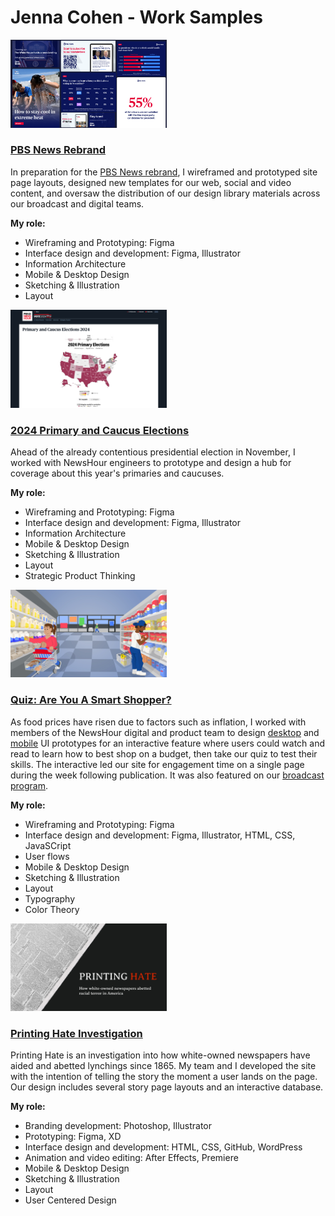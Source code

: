 # Jenna Cohen - Work Samples

<a href="https://www.pbs.org/newshour"><kbd><img src="images/rebrand.png" alt="PBS News Rebrand thumbanil" width="250px"></kbd></a>

### [PBS News Rebrand](https://www.pbs.org/newshour)

In preparation for the <a
                href="https://www.pbs.org/newshour/press-releases/pbs-news-hour-debuts-new-studio-with-updated-logo-treatments-and-motion-graphics-will-rebrand-digital-and-social-efforts-as-pbs-news-week-of-june-17">PBS
News rebrand</a>, I wireframed and prototyped site page layouts, designed new templates for our web, social and video content, and oversaw the distribution of our design library materials across our broadcast and digital teams.

**My role:**

- Wireframing and Prototyping: Figma
- Interface design and development: Figma, Illustrator
- Information Architecture
- Mobile & Desktop Design
- Sketching & Illustration
- Layout

<a href="https://www.pbs.org/newshour/elections-2024/primaries"><kbd><img src="images/2024-primaries.png" alt="2024 primaries page thumbanil" width="250px"></kbd></a>

### [2024 Primary and Caucus Elections](https://www.pbs.org/newshour/elections-2024/primaries)

Ahead of the already contentious presidential election in November, I worked with NewsHour engineers to prototype and design a hub for coverage about this year's primaries and caucuses.

**My role:**

- Wireframing and Prototyping: Figma
- Interface design and development: Figma, Illustrator
- Information Architecture
- Mobile & Desktop Design
- Sketching & Illustration
- Layout
- Strategic Product Thinking

<a href="https://www.pbs.org/newshour/features/smart-shopping-quiz/"><kbd><img src="images/smart-shop.jpg" alt="smart shopping thumbnail" width="250px"></kbd></a>

### [Quiz: Are You A Smart Shopper?](https://www.pbs.org/newshour/features/smart-shopping-quiz/)

As food prices have risen due to factors such as inflation, I worked with members of the NewsHour digital and product team to design [desktop](https://www.figma.com/proto/YmvmeWg0NScrOaoy3c8n3G/Smart-shopping?type=design&node-id=261-3230&t=GKXNvlmaGNoJDwKU-0&scaling=min-zoom&starting-point-node-id=261%3A3230&show-proto-sidebar=1) and [mobile](https://www.figma.com/proto/YmvmeWg0NScrOaoy3c8n3G/Smart-shopping?type=design&node-id=1262-45166&t=GKXNvlmaGNoJDwKU-0&scaling=min-zoom&starting-point-node-id=1262%3A45166&show-proto-sidebar=1) UI prototypes for an interactive feature where users could watch and read to learn how to best shop on a budget, then take our quiz to test their skills. The interactive led our site for engagement time on a single page during the week following publication. It was also featured on our [broadcast program](https://www.youtube.com/watch?v=emErLPu0-O0&t=12s).

**My role:**

- Wireframing and Prototyping: Figma
- Interface design and development: Figma, Illustrator, HTML, CSS, JavaSCript
- User flows
- Mobile & Desktop Design
- Sketching & Illustration
- Layout
- Typography
- Color Theory

<a href="https://lynching.cnsmaryland.org/"><kbd><img src="images/ph.jpg" alt="Printing Hate website thumbanil" width="250px"></kbd></a>

### [Printing Hate Investigation](https://lynching.cnsmaryland.org/)

Printing Hate is an investigation into how white-owned newspapers have aided and abetted lynchings since 1865. My team and I developed the site with the intention of telling the story the moment a user lands on the page. Our design includes several story page layouts and an interactive database.

**My role:**

- Branding development: Photoshop, Illustrator
- Prototyping: Figma, XD
- Interface design and development: HTML, CSS, GitHub, WordPress
- Animation and video editing: After Effects, Premiere
- Mobile & Desktop Design
- Sketching & Illustration
- Layout
- User Centered Design
